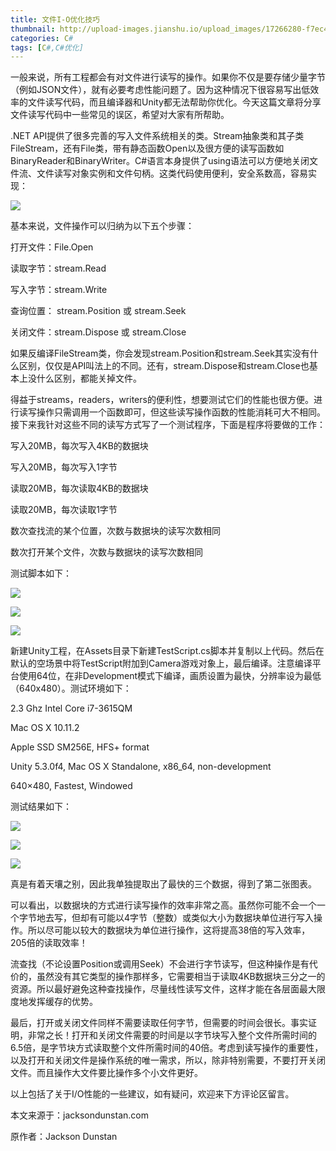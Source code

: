 ```yaml
---
title: 文件I-O优化技巧
thumbnail: http://upload-images.jianshu.io/upload_images/17266280-f7ec40182cd55f8d.png?imageMogr2/auto-orient/strip%7CimageView2/2/w/1240
categories: C#
tags: [C#,C#优化]
---
```


一般来说，所有工程都会有对文件进行读写的操作。如果你不仅是要存储少量字节（例如JSON文件），就有必要考虑性能问题了。因为这种情况下很容易写出低效率的文件读写代码，而且编译器和Unity都无法帮助你优化。今天这篇文章将分享文件读写代码中一些常见的误区，希望对大家有所帮助。

.NET
API提供了很多完善的写入文件系统相关的类。Stream抽象类和其子类FileStream，还有File类，带有静态函数Open以及很方便的读写函数如BinaryReader和BinaryWriter。C#语言本身提供了using语法可以方便地关闭文件流、文件读写对象实例和文件句柄。这类代码使用便利，安全系数高，容易实现：

  

![](http://upload-images.jianshu.io/upload_images/17266280-f7ec40182cd55f8d.png?imageMogr2/auto-orient/strip%7CimageView2/2/w/1240)  

基本来说，文件操作可以归纳为以下五个步骤：

打开文件：File.Open

读取字节：stream.Read

写入字节：stream.Write

查询位置： stream.Position 或 stream.Seek

关闭文件：stream.Dispose 或 stream.Close

如果反编译FileStream类，你会发现stream.Position和stream.Seek其实没有什么区别，仅仅是API叫法上的不同。还有，stream.Dispose和stream.Close也基本上没什么区别，都能关掉文件。

得益于streams，readers，writers的便利性，想要测试它们的性能也很方便。进行读写操作只需调用一个函数即可，但这些读写操作函数的性能消耗可大不相同。接下来我针对这些不同的读写方式写了一个测试程序，下面是程序将要做的工作：

写入20MB，每次写入4KB的数据块

写入20MB，每次写入1字节

读取20MB，每次读取4KB的数据块

读取20MB，每次读取1字节

数次查找流的某个位置，次数与数据块的读写次数相同

数次打开某个文件，次数与数据块的读写次数相同

测试脚本如下：

  

![](http://upload-images.jianshu.io/upload_images/17266280-d4978bbf7a7a7a23.png?imageMogr2/auto-orient/strip%7CimageView2/2/w/1240)  

  

![](http://upload-images.jianshu.io/upload_images/17266280-7ff0719f2b05e64c.png?imageMogr2/auto-orient/strip%7CimageView2/2/w/1240)  

  

![](http://upload-images.jianshu.io/upload_images/17266280-af728080f4ee40c6.png?imageMogr2/auto-orient/strip%7CimageView2/2/w/1240)  

新建Unity工程，在Assets目录下新建TestScript.cs脚本并复制以上代码。然后在默认的空场景中将TestScript附加到Camera游戏对象上，最后编译。注意编译平台使用64位，在非Development模式下编译，画质设置为最快，分辨率设为最低（640x480）。测试环境如下：

2.3 Ghz Intel Core i7-3615QM

Mac OS X 10.11.2

Apple SSD SM256E, HFS+ format

Unity 5.3.0f4, Mac OS X Standalone, x86_64, non-development

640×480, Fastest, Windowed

测试结果如下：

  

![](http://upload-images.jianshu.io/upload_images/17266280-96b6695ea864c905.png?imageMogr2/auto-orient/strip%7CimageView2/2/w/1240)  

  

  

![](http://upload-images.jianshu.io/upload_images/17266280-4bf5935b1bc31318.png?imageMogr2/auto-orient/strip%7CimageView2/2/w/1240)  

  

  

![](http://upload-images.jianshu.io/upload_images/17266280-a4dd6d043419dc77.png?imageMogr2/auto-orient/strip%7CimageView2/2/w/1240)  

真是有着天壤之别，因此我单独提取出了最快的三个数据，得到了第二张图表。

可以看出，以数据块的方式进行读写操作的效率非常之高。虽然你可能不会一个一个字节地去写，但却有可能以4字节（整数）或类似大小为数据块单位进行写入操作。所以尽可能以较大的数据块为单位进行操作，这将提高38倍的写入效率，205倍的读取效率！

流查找（不论设置Position或调用Seek）不会进行字节读写，但这种操作是有代价的，虽然没有其它类型的操作那样多，它需要相当于读取4KB数据块三分之一的资源。所以最好避免这种查找操作，尽量线性读写文件，这样才能在各层面最大限度地发挥缓存的优势。

最后，打开或关闭文件同样不需要读取任何字节，但需要的时间会很长。事实证明，非常之长！打开和关闭文件需要的时间是以字节块写入整个文件所需时间的6.5倍，是字节块方式读取整个文件所需时间的40倍。考虑到读写操作的重要性，以及打开和关闭文件是操作系统的唯一需求，所以，除非特别需要，不要打开关闭文件。而且操作大文件要比操作多个小文件更好。

以上包括了关于I/O性能的一些建议，如有疑问，欢迎来下方评论区留言。

本文来源于：jacksondunstan.com

原作者：Jackson Dunstan

